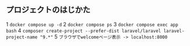 ## プロジェクトのはじかた

1 `docker compose up -d`
2 `docker compose ps`
3 `docker compose exec app bash`
4 `composer create-project --prefer-dist laravel/laravel laravel-project-name "9.*"`
5 `ブラウザでwelcomeページ表示 -> localhost:8000`
